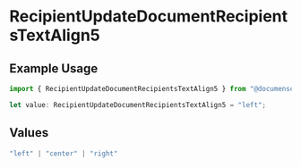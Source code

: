 # RecipientUpdateDocumentRecipientsTextAlign5

## Example Usage

```typescript
import { RecipientUpdateDocumentRecipientsTextAlign5 } from "@documenso/sdk-typescript/models/operations";

let value: RecipientUpdateDocumentRecipientsTextAlign5 = "left";
```

## Values

```typescript
"left" | "center" | "right"
```
